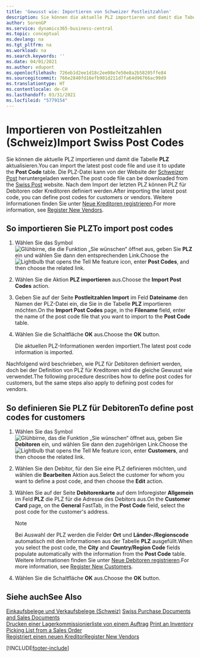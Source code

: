 ```yaml
---
title: 'Gewusst wie: Importieren von Schweizer Postleitzahlen'
description: Sie können die aktuelle PLZ importieren und damit die Tabelle PLZ aktualisieren. Die PLZ-Datei kann von der Website der Schweizer Post heruntergeladen werden. Nach dem Import der letzten PLZ können PLZ für Debitoren oder Kreditoren definiert werden.
author: SorenGP
ms.service: dynamics365-business-central
ms.topic: conceptual
ms.devlang: na
ms.tgt_pltfrm: na
ms.workload: na
ms.search.keywords: ''
ms.date: 04/01/2021
ms.author: edupont
ms.openlocfilehash: 726eb1d2ee1d18c2ee08e7e50e8a2b58205ffe84
ms.sourcegitcommit: 766e2840fd16efb901d211d7fa64d96766ac99d9
ms.translationtype: HT
ms.contentlocale: de-CH
ms.lasthandoff: 03/31/2021
ms.locfileid: "5779154"
---
```

# <a name="import-swiss-post-codes"></a><span data-ttu-id="7f87e-105">Importieren von Postleitzahlen (Schweiz)</span><span class="sxs-lookup"><span data-stu-id="7f87e-105">Import Swiss Post Codes</span></span>
<span data-ttu-id="7f87e-106">Sie können die aktuelle PLZ importieren und damit die Tabelle **PLZ** aktualisieren.</span><span class="sxs-lookup"><span data-stu-id="7f87e-106">You can import the latest post code file and use it to update the **Post Code** table.</span></span> <span data-ttu-id="7f87e-107">Die PLZ-Datei kann von der Website der [Schweizer Post](https://go.microsoft.com/fwlink/?LinkId=150292) heruntergeladen werden.</span><span class="sxs-lookup"><span data-stu-id="7f87e-107">The post code file can be downloaded from the [Swiss Post](https://go.microsoft.com/fwlink/?LinkId=150292) website.</span></span> <span data-ttu-id="7f87e-108">Nach dem Import der letzten PLZ können PLZ für Debitoren oder Kreditoren definiert werden.</span><span class="sxs-lookup"><span data-stu-id="7f87e-108">After importing the latest post code, you can define post codes for customers or vendors.</span></span> <span data-ttu-id="7f87e-109">Weitere Informationen finden Sie unter [Neue Kreditoren registrieren](../../purchasing-how-register-new-vendors.md).</span><span class="sxs-lookup"><span data-stu-id="7f87e-109">For more information, see [Register New Vendors](../../purchasing-how-register-new-vendors.md).</span></span>  

## <a name="to-import-post-codes"></a><span data-ttu-id="7f87e-110">So importieren Sie PLZ</span><span class="sxs-lookup"><span data-stu-id="7f87e-110">To import post codes</span></span>  

1.  <span data-ttu-id="7f87e-111">Wählen Sie das Symbol ![Glühbirne, die die Funktion „Sie wünschen“ öffnet](../../media/ui-search/search_small.png "Tell me-Funktion") aus, geben Sie **PLZ** ein und wählen Sie dann den entsprechenden Link.</span><span class="sxs-lookup"><span data-stu-id="7f87e-111">Choose the ![Lightbulb that opens the Tell Me feature](../../media/ui-search/search_small.png "Tell me what you want to do") icon, enter **Post Codes**, and then choose the related link.</span></span>  
2.  <span data-ttu-id="7f87e-112">Wählen Sie die Aktion **PLZ importieren** aus.</span><span class="sxs-lookup"><span data-stu-id="7f87e-112">Choose the **Import Post Codes** action.</span></span>  
3.  <span data-ttu-id="7f87e-113">Geben Sie auf der Seite **Postleitzahlen Import** im Feld **Dateiname** den Namen der PLZ-Datei ein, die Sie in die Tabelle **PLZ** importieren möchten.</span><span class="sxs-lookup"><span data-stu-id="7f87e-113">On the **Import Post Codes** page, in the **Filename** field, enter the name of the post code file that you want to import to the **Post Code** table.</span></span>  
4.  <span data-ttu-id="7f87e-114">Wählen Sie die Schaltfläche **OK** aus.</span><span class="sxs-lookup"><span data-stu-id="7f87e-114">Choose the **OK** button.</span></span>  

    <span data-ttu-id="7f87e-115">Die aktuellen PLZ-Informationen werden importiert.</span><span class="sxs-lookup"><span data-stu-id="7f87e-115">The latest post code information is imported.</span></span>  

<span data-ttu-id="7f87e-116">Nachfolgend wird beschrieben, wie PLZ für Debitoren definiert werden, doch bei der Definition von PLZ für Kreditoren wird die gleiche Gewusst wie verwendet.</span><span class="sxs-lookup"><span data-stu-id="7f87e-116">The following procedure describes how to define post codes for customers, but the same steps also apply to defining post codes for vendors.</span></span>  

## <a name="to-define-post-codes-for-customers"></a><span data-ttu-id="7f87e-117">So definieren Sie PLZ für Debitoren</span><span class="sxs-lookup"><span data-stu-id="7f87e-117">To define post codes for customers</span></span>  

1.  <span data-ttu-id="7f87e-118">Wählen Sie das Symbol ![Glühbirne, das die Funktion „Sie wünschen“ öffnet](../../media/ui-search/search_small.png "Tell me-Funktion") aus, geben Sie **Debitoren** ein, und wählen Sie dann den zugehörigen Link.</span><span class="sxs-lookup"><span data-stu-id="7f87e-118">Choose the ![Lightbulb that opens the Tell Me feature](../../media/ui-search/search_small.png "Tell me what you want to do") icon, enter **Customers**, and then choose the related link.</span></span>  
2.  <span data-ttu-id="7f87e-119">Wählen Sie den Debitor, für den Sie eine PLZ definieren möchten, und wählen die **Bearbeiten** Aktion aus.</span><span class="sxs-lookup"><span data-stu-id="7f87e-119">Select the customer for whom you want to define a post code, and then choose the **Edit** action.</span></span>  
3.  <span data-ttu-id="7f87e-120">Wählen Sie auf der Seite **Debitorenkarte** auf dem Inforegister **Allgemein** im Feld **PLZ** die PLZ für die Adresse des Debitors aus.</span><span class="sxs-lookup"><span data-stu-id="7f87e-120">On the **Customer Card** page, on the **General** FastTab, in the **Post Code** field, select the post code for the customer's address.</span></span>  

    > [!NOTE]  
    >  <span data-ttu-id="7f87e-121">Bei Auswahl der PLZ werden die Felder **Ort** und **Länder-/Regionscode** automatisch mit den Informationen aus der Tabelle **PLZ** ausgefüllt.</span><span class="sxs-lookup"><span data-stu-id="7f87e-121">When you select the post code, the **City** and **Country/Region Code** fields populate automatically with the information from the **Post Code** table.</span></span> <span data-ttu-id="7f87e-122">Weitere Informationen finden Sie unter [Neue Debitoren registrieren](../../sales-how-register-new-customers.md).</span><span class="sxs-lookup"><span data-stu-id="7f87e-122">For more information, see [Register New Customers](../../sales-how-register-new-customers.md).</span></span>  

4.  <span data-ttu-id="7f87e-123">Wählen Sie die Schaltfläche **OK** aus.</span><span class="sxs-lookup"><span data-stu-id="7f87e-123">Choose the **OK** button.</span></span>  

## <a name="see-also"></a><span data-ttu-id="7f87e-124">Siehe auch</span><span class="sxs-lookup"><span data-stu-id="7f87e-124">See Also</span></span>   
 <span data-ttu-id="7f87e-125">[Einkaufsbelege und Verkaufsbelege (Schweiz)](swiss-purchase-documents-and-sales-documents.md) </span><span class="sxs-lookup"><span data-stu-id="7f87e-125">[Swiss Purchase Documents and Sales Documents](swiss-purchase-documents-and-sales-documents.md) </span></span>  
 <span data-ttu-id="7f87e-126">[Drucken einer Lagerkommissionierliste von einem Auftrag](how-to-print-an-inventory-picking-list-from-a-sales-order.md) </span><span class="sxs-lookup"><span data-stu-id="7f87e-126">[Print an Inventory Picking List from a Sales Order](how-to-print-an-inventory-picking-list-from-a-sales-order.md) </span></span>  
 [<span data-ttu-id="7f87e-127">Registriert einen neuen Kreditor</span><span class="sxs-lookup"><span data-stu-id="7f87e-127">Register New Vendors</span></span>](../../purchasing-how-register-new-vendors.md)  


[!INCLUDE[footer-include](../../includes/footer-banner.md)]